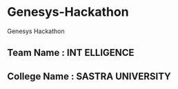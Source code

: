 # Genesys-Hackathon
Genesys Hackathon 
## Team Name : INT ELLIGENCE
## College Name : SASTRA UNIVERSITY
